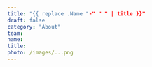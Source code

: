 ```yaml
---
title: "{{ replace .Name "-" " " | title }}"
draft: false
category: "About"
team:
name:
title:
photo: /images/...png
---
```

